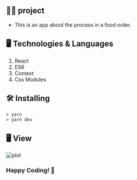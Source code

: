 ## 👩‍💻 project

- This is an app about the process in a food order.

## 🖥 Technologies & Languages

1. React
2. ES6
3. Context
4. Css Modules

## 🛠 Installing

```
> yarn
> yarn dev
```

## 🖥  View
![plot](./public/screen.png)

### Happy Coding! 🚀